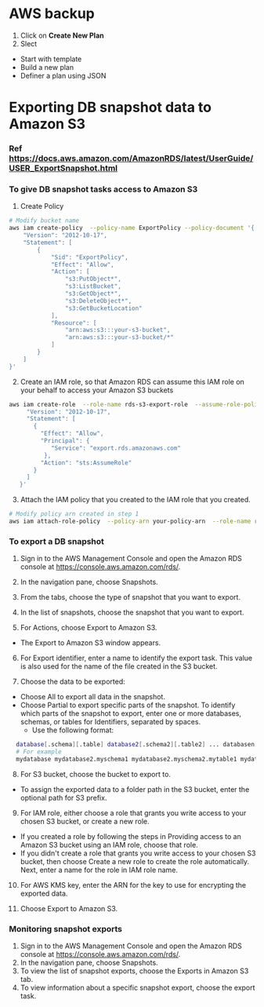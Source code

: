 # AWS backup

1. Click on **Create New Plan**
2. Slect
- Start with template
- Build a new plan
- Definer a plan using JSON


# Exporting DB snapshot data to Amazon S3
### Ref https://docs.aws.amazon.com/AmazonRDS/latest/UserGuide/USER_ExportSnapshot.html

### To give DB snapshot tasks access to Amazon S3
1. Create Policy
```sh
# Modify bucket name
aws iam create-policy  --policy-name ExportPolicy --policy-document '{
    "Version": "2012-10-17",
    "Statement": [
        {
            "Sid": "ExportPolicy",
            "Effect": "Allow",
            "Action": [
                "s3:PutObject*",
                "s3:ListBucket",
                "s3:GetObject*",
                "s3:DeleteObject*",
                "s3:GetBucketLocation"
            ],
            "Resource": [
                "arn:aws:s3:::your-s3-bucket",
                "arn:aws:s3:::your-s3-bucket/*"
            ]
        }
    ]
}'
```
2. Create an IAM role, so that Amazon RDS can assume this IAM role on your behalf to access your Amazon S3 buckets
```sh
aws iam create-role  --role-name rds-s3-export-role  --assume-role-policy-document '{
     "Version": "2012-10-17",
     "Statement": [
       {
         "Effect": "Allow",
         "Principal": {
            "Service": "export.rds.amazonaws.com"
          },
         "Action": "sts:AssumeRole"
       }
     ] 
   }'
```
3. Attach the IAM policy that you created to the IAM role that you created.
```sh
# Modify policy arn created in step 1
aws iam attach-role-policy  --policy-arn your-policy-arn  --role-name rds-s3-export-role
```

### To export a DB snapshot
1. Sign in to the AWS Management Console and open the Amazon RDS console at https://console.aws.amazon.com/rds/.

2. In the navigation pane, choose Snapshots.

3. From the tabs, choose the type of snapshot that you want to export.

4. In the list of snapshots, choose the snapshot that you want to export.

5. For Actions, choose Export to Amazon S3.
- The Export to Amazon S3 window appears.

6. For Export identifier, enter a name to identify the export task. This value is also used for the name of the file created in the S3 bucket.

7. Choose the data to be exported:
- Choose All to export all data in the snapshot.
- Choose Partial to export specific parts of the snapshot. To identify which parts of the snapshot to export, enter one or more databases, schemas, or tables for Identifiers, separated by spaces.
  - Use the following format:
```sh
  database[.schema][.table] database2[.schema2][.table2] ... databasen[.scheman][.tablen]
  # For example
  mydatabase mydatabase2.myschema1 mydatabase2.myschema2.mytable1 mydatabase2.myschema2.mytable2
```
8. For S3 bucket, choose the bucket to export to.
- To assign the exported data to a folder path in the S3 bucket, enter the optional path for S3 prefix.

9. For IAM role, either choose a role that grants you write access to your chosen S3 bucket, or create a new role.
- If you created a role by following the steps in Providing access to an Amazon S3 bucket using an IAM role, choose that role.
- If you didn't create a role that grants you write access to your chosen S3 bucket, then choose Create a new role to create the role automatically. Next, enter a name for the role in IAM role name.

10. For AWS KMS key, enter the ARN for the key to use for encrypting the exported data.

11. Choose Export to Amazon S3.

### Monitoring snapshot exports
1. Sign in to the AWS Management Console and open the Amazon RDS console at https://console.aws.amazon.com/rds/.
2. In the navigation pane, choose Snapshots.
3. To view the list of snapshot exports, choose the Exports in Amazon S3 tab.
4. To view information about a specific snapshot export, choose the export task.